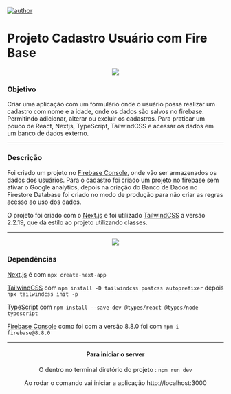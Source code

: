 [![author](	https://img.shields.io/badge/LinkedIn-0077B5?style=for-the-badge&logo=linkedin&logoColor=white)](https://www.linkedin.com/in/gregory-froehlich-0b799b219/)
# Projeto Cadastro Usuário com Fire Base


<div align="center">
 <img src="https://user-images.githubusercontent.com/97168221/172874297-c0e799e4-e583-44a3-9054-0a097c4409ae.PNG" />
</div>

### Objetivo 
Criar uma aplicação com um formulário onde o usuário possa realizar um cadastro com nome e a idade, onde os dados são salvos no firebase. Permitindo adicionar, alterar ou excluir os cadastros. Para praticar um pouco de React, Nextjs, TypeScript, TailwindCSS e acessar os dados em um banco de dados externo.
<hr>

### Descrição 

Foi criado um projeto no [Firebase Console](https://console.firebase.google.com/?hl=pt-br), onde vão ser armazenados os dados dos usuários. Para o cadastro foi criado um projeto no firebase sem ativar o Google analytics, depois na criação do Banco de Dados no Firestore Database foi criado no modo de produção para não criar as regras acesso ao uso dos dados.

O projeto foi criado com o [Next.js](https://nextjs.org/) e foi utilizado [TailwindCSS](https://v2.tailwindcss.com/) a versão 2.2.19, que dá estilo ao projeto utilizando classes. 



<hr>

<div align="center">
  <img src="https://user-images.githubusercontent.com/97168221/172874319-3138cd65-c141-4b9a-a896-5526c162a5b6.PNG"
</div>

 

<div align="start">

 ### Dependências 
 
[Next.js](https://nextjs.org/) é com `npx create-next-app`
 
[TailwindCSS](https://v2.tailwindcss.com/) com `npm install -D tailwindcss postcss autoprefixer` depois `npx tailwindcss init -p`

[TypeScript](https://www.typescriptlang.org/download) com `npm install --save-dev @types/react @types/node typescript`

[Firebase Console](https://console.firebase.google.com/?hl=pt-br) como foi com a versão 8.8.0 foi com `npm i firebase@8.8.0`
</div>
<hr>

#### Para iniciar o server 

O  dentro no terminal diretório do projeto : `npm run dev`

Ao rodar o comando vai iniciar a aplicação http://localhost:3000
